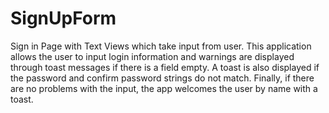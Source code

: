 # SignUpForm
Sign in Page with Text Views which take input from user.
This application allows the user to input login information and warnings are displayed through toast messages if there is a field empty. 
A toast is also displayed if the password and confirm password strings do not match.
Finally, if there are no problems with the input, the app welcomes the user by name with a toast.
